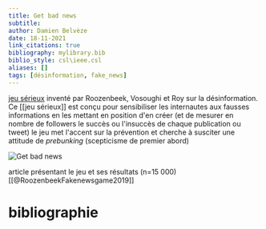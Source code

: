 ```yaml
---
title: Get bad news
subtitle:
author: Damien Belvèze
date: 18-11-2021
link_citations: true
bibliography: mylibrary.bib
biblio_style: csl\ieee.csl
aliases: []
tags: [désinformation, fake_news]
---
```


[jeu sérieux](https://www.getbadnews.com) inventé par Roozenbeek, Vosoughi et Roy sur la désinformation. Ce [[jeu sérieux]] est conçu pour sensibiliser les internautes aux fausses informations en les mettant en position d'en créer (et de mesurer en nombre de followers le succès ou l'insuccès de chaque publication ou tweet)
le jeu met l'accent sur la prévention et cherche à susciter une attitude de *prebunking* (scepticisme de premier abord)

![Get bad news](getbadnews.png)

article présentant le jeu et ses résultats (n=15 000)[[@RoozenbeekFakenewsgame2019]]




# bibliographie

